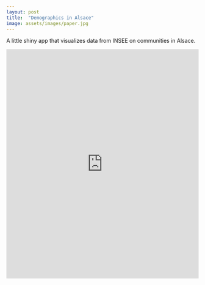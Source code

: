 ```yaml
---
layout: post
title:  "Demographics in Alsace"
image: assets/images/paper.jpg
---
```


A little shiny app that visualizes data from INSEE on communities in Alsace.

<p><iframe style="width:100%;" height="600" src="https://chodera.shinyapps.io/alsace-app/" frameborder="0" allowfullscreen></iframe></p>
